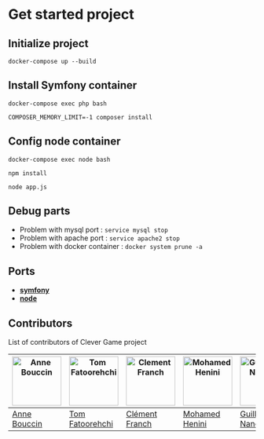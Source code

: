 # Get started project

## Initialize project

```docker-compose up --build```

## Install Symfony container

```docker-compose exec php bash```

```COMPOSER_MEMORY_LIMIT=-1 composer install```

## Config node container

```docker-compose exec node bash```

```npm install```

```node app.js```

## Debug parts

* Problem with mysql port : `service mysql stop`
* Problem with apache port : `service apache2 stop`
* Problem with docker container : `docker system prune -a`


## Ports

*  [**symfony**][1]
*  [**node**][2]


## Contributors

List of contributors of Clever Game project

|<a href="https://github.com/Anneb1309"><img alt="Anne Bouccin" src="https://avatars3.githubusercontent.com/u/46346256?s=400&v=4" width="100"></a>|<a href="https://github.com/Fatoorehchi"><img alt="Tom Fatoorehchi" src="https://avatars0.githubusercontent.com/u/48093078?s=400&v=4" width="100"></a>|<a href="https://github.com/glukor"><img alt="Clement Franch" src="https://avatars1.githubusercontent.com/u/46323702?s=400&u=73a1567bfc862623a8960a4fed8d846b9c30fcfd&v=4g" width="100"></a>|<a href="https://github.com/merigoharra"><img alt="Mohamed Henini" src="https://avatars1.githubusercontent.com/u/46314970?s=400&u=c9d3ef33d16d2422a5653d02b2c4c319e1531e1c&v=4" width=100></a>|<a href="https://github.com/GevangeN"><img alt="Guillaume Nanette" src="https://avatars1.githubusercontent.com/u/48018533?s=400&u=a0739087d1e688ad01b67fe486b80e0559972778&v=4" width=100></a>|<a href="https://github.com/manuscri95"><img alt="Emmanuel Phirmis" src="https://avatars3.githubusercontent.com/u/57350102?s=400&v=4" width=100></a>|<a href="https://github.com/vreymond"><img alt="Valentin Reymond" src="https://avatars2.githubusercontent.com/u/25683049?s=460&u=2601a55abad686c7bf9176391995a1e4cb73801f&v=4" width=100></a>|
|---|---|---|---|---|---|---|
|[Anne Bouccin](https://github.com/Anneb1309)|[Tom Fatoorehchi](https://github.com/Fatoorehchi)|[Clément Franch](https://github.com/glukor)|[Mohamed Henini](https://github.com/merigoharra)|[Guillaume Nanette](https://github.com/GevangeN)|[Emmanuel Phirmis](https://github.com/manuscri95)|[Valentin Reymond](https://github.com/vreymond)|

[1]: http://localhost:80
[2]: http://localhost:3001